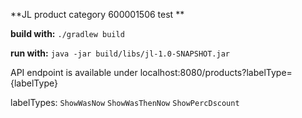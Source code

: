 **JL product category 600001506 test **

**build with:**
`./gradlew build`

**run with:**
`java -jar build/libs/jl-1.0-SNAPSHOT.jar`

API endpoint is available under localhost:8080/products?labelType={labelType}

labelTypes:
`ShowWasNow`
`ShowWasThenNow`
`ShowPercDscount`